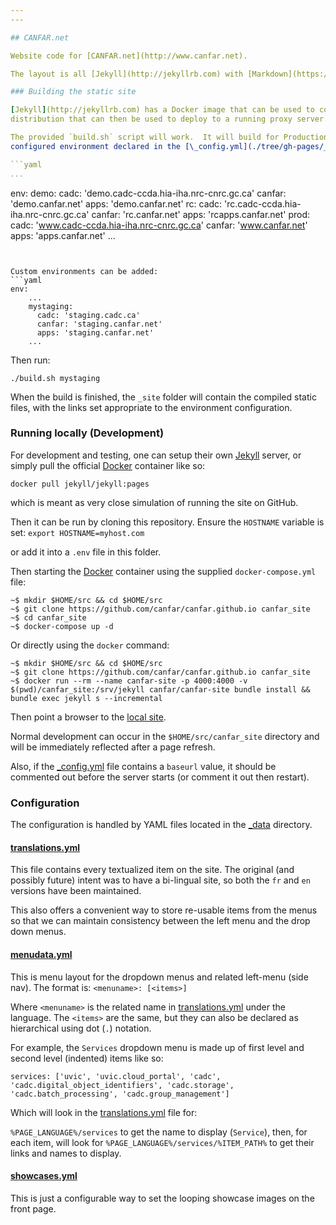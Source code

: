 ```yaml
---
---

## CANFAR.net

Website code for [CANFAR.net](http://www.canfar.net).

The layout is all [Jekyll](http://jekyllrb.com) with [Markdown](https://daringfireball.net/projects/markdown/basics).

### Building the static site

[Jekyll](http://jekyllrb.com) has a Docker image that can be used to compile the site's source into a static
distribution that can then be used to deploy to a running proxy server.

The provided `build.sh` script will work.  It will build for Production by default, but can be used to build to any
configured environment declared in the [\_config.yml](./tree/gh-pages/_config.yml) file.  It is currently configured for `demo`, `rc`, and `prod` (Default):

```yaml
...
```

env:
    demo:
        cadc: 'demo.cadc-ccda.hia-iha.nrc-cnrc.gc.ca'
        canfar: 'demo.canfar.net'
        apps: 'demo.canfar.net'
    rc:
        cadc: 'rc.cadc-ccda.hia-iha.nrc-cnrc.gc.ca'
        canfar: 'rc.canfar.net'
        apps: 'rcapps.canfar.net'
    prod:
        cadc: 'www.cadc-ccda.hia-iha.nrc-cnrc.gc.ca'
        canfar: 'www.canfar.net'
        apps: 'apps.canfar.net'
...
```ls


Custom environments can be added:
```yaml
env:
    ...
    mystaging:
      cadc: 'staging.cadc.ca'
      canfar: 'staging.canfar.net'
      apps: 'staging.canfar.net'
    ...
```

Then run:

`./build.sh mystaging`

When the build is finished, the `_site` folder will contain the compiled static files, with the links set appropriate to the environment configuration.


### Running locally (Development)

For development and testing, one can setup their own [Jekyll](http://jekyllrb.com)
server, or simply pull the official [Docker](http://www.docker.com)
container like so:

`docker pull jekyll/jekyll:pages`

which is meant as very close simulation of running the site on GitHub.

Then it can be run by cloning this repository. Ensure the `HOSTNAME` variable is set:
`export HOSTNAME=myhost.com`

or add it into a `.env` file in this folder.

Then starting the [Docker](http://www.docker.com) container using the supplied `docker-compose.yml` file:

```
~$ mkdir $HOME/src && cd $HOME/src
~$ git clone https://github.com/canfar/canfar.github.io canfar_site
~$ cd canfar_site
~$ docker-compose up -d
```

Or directly using the `docker` command:

```
~$ mkdir $HOME/src && cd $HOME/src
~$ git clone https://github.com/canfar/canfar.github.io canfar_site
~$ docker run --rm --name canfar-site -p 4000:4000 -v $(pwd)/canfar_site:/srv/jekyll canfar/canfar-site bundle install && bundle exec jekyll s --incremental
```

Then point a browser to the [local site](http://localhost:4000/).

Normal development can occur in the `$HOME/src/canfar_site` directory
and will be immediately reflected after a page refresh.

Also, if the [\_config.yml](./tree/gh-pages/_config.yml) file contains a
`baseurl` value, it should be commented out before the server starts
(or comment it out then restart).

### Configuration

The configuration is handled by YAML files located in the [\_data](./tree/gh-pages/_data) directory.

#### [translations.yml](./tree/gh-pages/_data/translations.yml)

This file contains every textualized item on the site. The original
(and possibly future) intent was to have a bi-lingual site, so both the
`fr` and `en` versions have been maintained.

This also offers a convenient way to store re-usable items from the menus so that we can maintain consistency between the left menu and the drop down menus.

#### [menudata.yml](./tree/gh-pages/_data/menudata.yml)

This is menu layout for the dropdown menus and related left-menu (side nav).
The format is:
`<menuname>: [<items>]`

Where `<menuname>` is the related name in [translations.yml](./tree/gh-pages/_data/translations.yml) under the language.
The `<items>` are the same, but they can also be declared as hierarchical using dot (`.`) notation.

For example, the `Services` dropdown menu is made up of first level and second level (indented) items like so:

`services: ['uvic', 'uvic.cloud_portal', 'cadc', 'cadc.digital_object_identifiers', 'cadc.storage', 'cadc.batch_processing', 'cadc.group_management']`

Which will look in the [translations.yml](./tree/gh-pages/_data/translations.yml) file for:

`%PAGE_LANGUAGE%/services` to get the name to display (`Service`), then, for each item, will look for `%PAGE_LANGUAGE%/services/%ITEM_PATH%` to get their links and names to display.

#### [showcases.yml](./tree/gh-pages/_data/showcases.yml)

This is just a configurable way to set the looping showcase images on the front page.
